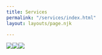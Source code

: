 ```yaml
---
title: Services
permalink: "/services/index.html"
layout: layouts/page.njk

---
```

![](/images/tobias-tullius-9cjdq3xkxje-unsplash2.jpg)![](/images/demo-image-2.jpg)![](/images/vmg-desktop.png)